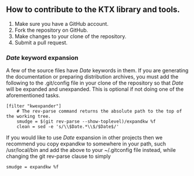 ## How to contribute to the KTX library and tools.

1. Make sure you have a GitHub account.
2. Fork the repository on GitHub.
3. Make changes to your clone of the repository.
4. Submit a pull request.

### $Date$ keyword expansion

A few of the source files have $Date$ keywords in them. If you are generating the documentation or preparing distribution archives, you must add the following to the .git/config file in your clone of the repository so that $Date$ will be expanded and unexpanded. This is optional if not doing one of the aforementioned tasks.

```
[filter "kwexpander"]
	# The rev-parse command returns the absolute path to the top of the working tree.
	smudge = $(git rev-parse --show-toplevel)/expandkw %f
	clean = sed -e 's/\\$Date.*\\$/$Date$/'
```

If you would like to use $Date$ expansion in other projects then we recommend you copy expandkw to somewhere in your path, such /usr/local/bin and add the above to your ~/.gitconfig file instead, while changing the git rev-parse clause to simply

```
smudge = expandkw %f
```
